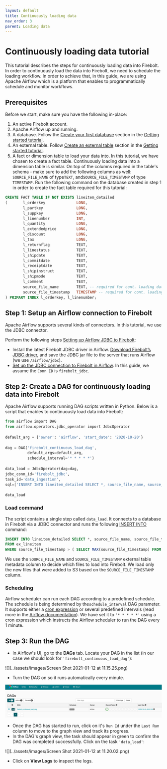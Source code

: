 ```yaml
---
layout: default
title: Continuously loading data
nav_order: 3
parent: Loading data
---
```


# Continuously loading data tutorial

This tutorial describes the steps for continuously loading data into Firebolt. In order to continuously load the data into Firebolt, we need to schedule the loading workflow. In order to achieve that, in this guide, we are using Apache Airflow which is a platform that enables to programmatically schedule and monitor workflows.

## Prerequisites

Before we start, make sure you have the following in-place:

1. An active Firebolt account.
2. Apache Airflow up and running.
3. A database. Follow the [Create your first database](../getting-started.html#create-your-first-database) section in the [Getting started tutorial](../getting-started.html).
4. An external table. Follow [Create an external table](../getting-started.html#create-an-external-table) section in the [Getting started tutorial](../getting-started.html).
5. A fact or dimension table to load your data into. In this tutorial, we have chosen to create a fact table. Continuously loading data into a dimension table is similar. On top of the columns required in the table's schema - make sure to add the following columns as well: `SOURCE_FILE_NAME` of type`TEXT`, and`SOURCE_FILE_TIMESTAMP` of type `TIMESTAMP`. Run the following command on the database created in step 1 in order to create the fact table required for this tutorial:

```sql
CREATE FACT TABLE IF NOT EXISTS lineitem_detailed
(       l_orderkey              LONG,
        l_partkey               LONG,
        l_suppkey               LONG,
        l_linenumber            INT,
        l_quantity              LONG,
        l_extendedprice         LONG,
        l_discount              LONG,
        l_tax                   LONG,
        l_returnflag            TEXT,
        l_linestatus            TEXT,
        l_shipdate              TEXT,
        l_commitdate            TEXT,
        l_receiptdate           TEXT,
        l_shipinstruct          TEXT,
        l_shipmode              TEXT,
        l_comment               TEXT,
        source_file_name        TEXT, -- required for cont. loading data
        source_file_timestamp   TIMESTAMP -- required for cont. loading data
) PRIMARY INDEX l_orderkey, l_linenumber;
```

## Step 1: Setup an Airflow connection to Firebolt

Apache Airflow supports several kinds of connectors. In this tutorial, we use the JDBC connector.

Perform the following steps [Setting up Airflow JDBC to Firebolt](../integrations/data-orchestration/setting-up-airflow-jdbc-to-firebolt.md):

* Install the latest Firebolt JDBC driver in Airflow. [Download Firebolt’s JDBC driver](../integrations/connecting-via-jdbc.md#download-the-latest-jdbc-driver), and save the JDBC jar file to the server that runs Airflow (we use `/airflow/jdbc`).
* [Set up the JDBC connection to Firebolt in Airflow](../integrations/data-orchestration/setting-up-airflow-jdbc-to-firebolt.md#set-up-the-jdbc-connection-in-airflow). In this guide, we assume the `Conn ID` is `firebolt_jdbc`.

## Step 2: Create a DAG for continuously loading data into Firebolt

Apache Airflow supports running DAG scripts written in Python. Below is a script that enables to continuously load data into Firebolt:

```sql
from airflow import DAG
from airflow.operators.jdbc_operator import JdbcOperator

default_arg = {'owner': 'airflow', 'start_date': '2020-10-20'}

dag = DAG('firebolt_continuous_load_dag',
          default_args=default_arg,
          schedule_interval='* * * * *')

data_load = JdbcOperator(dag=dag,
jdbc_conn_id='firebolt_jdbc',
task_id='data_ingestion',
sql=['INSERT INTO lineitem_detailed SELECT *, source_file_name, source_file_timestamp FROM ex_lineitem WHERE source_file_timestamp > ( SELECT MAX(source_file_timestamp) FROM lineitem_detailed )'])

data_load
```

### Load command

The script contains a single step called `data_load`. It connects to a database in Firebolt via a JDBC connector and runs the following [INSERT INTO](../sql-reference/commands/dml-commands.md#insert-into) command:

```sql
INSERT INTO lineitem_detailed SELECT *, source_file_name, source_file_timestamp
FROM ex_lineitem
WHERE source_file_timestamp > ( SELECT MAX(source_file_timestamp) FROM lineitem_detailed )
```

We use the `SOURCE_FILE_NAME` and `SOURCE_FILE_TIMESTAMP` external table metadata column to decide which files to load into Firebolt. We load only the new files that were added to S3 based on the `SOURCE_FILE_TIMESTAMP` column.

### Scheduling

Airflow scheduler can run each DAG according to a predefined schedule. The schedule is being determined by the`schedule_interval` DAG parameter. It supports either a [cron expression](https://en.wikipedia.org/wiki/Cron#CRON\_expression) or several predefined intervals (read more in the [Airflow documentation](https://airflow.apache.org/docs/apache-airflow/1.10.1/scheduler.html)). We have set it to `'* * * * *'` using a cron expression which instructs the Airflow scheduler to run the DAG every 1 minute.

## Step 3: Run the DAG

* In Airflow's UI, go to the **DAGs** tab. Locate your DAG in the list (in our case we should look for `'firebolt_continuous_load_dag'`):

![](../assets/images/Screen Shot 2021-01-12 at 11.15.25.png)

* Turn the DAG on so it runs automatically every minute.

![](../assets/images/screen-shot-2021-01-12-at-11.14.01.png)

* Once the DAG has started to run, click on it's `Run Id` under the `Last Run` column to move to the graph view and track its progress.
* In the DAG's graph view, the task should appear in green to confirm the DAG was completed successfully. Click on the task `'data_load'`:

![](../assets/images/Screen Shot 2021-01-12 at 11.20.02.png)

* Click on **View Logs** to inspect the logs.
